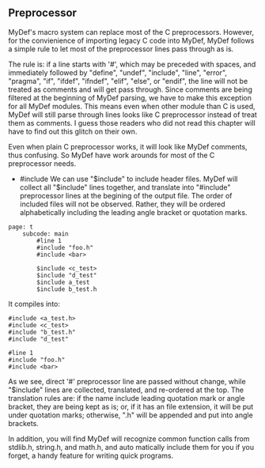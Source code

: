 Preprocessor
-------------

MyDef's macro system can replace most of the C preprocessors. However, for the convienience of importing legacy C code into MyDef, MyDef follows a simple rule to let most of the preprocessor lines pass through as is. 

The rule is: if a line starts with '#', which may be preceded with spaces, and immediately followed by "define", "undef", "include", "line", "error", "pragma", "if", "ifdef", "ifndef", "elif", "else", or "endif", the line will not be treated as comments and will get pass through. Since comments are being filtered at the beginning of MyDef parsing, we have to make this exception for all MyDef modules. This means even when other module than C is used, MyDef will still parse through lines looks like C preprocessor instead of treat them as comments. I guess those readers who did not read this chapter will have to find out this glitch on their own. 

Even when plain C preprocessor works, it will look like MyDef comments, thus confusing. So MyDef have work arounds for most of the C preprocessor needs. 

* #include
  We can use "$include" to include header files. MyDef will collect all "$include" lines together, and translate into "#include" preprocessor lines at the begining of the output file. The order of included files will not be observed. Rather, they will be ordered alphabetically including the leading angle bracket or quotation marks.

```
page: t
    subcode: main
        #line 1
        #include "foo.h"
        #include <bar>

        $include <c_test>
        $include "d_test"
        $include a_test
        $include b_test.h
```
It compiles into:
```
#include <a_test.h>
#include <c_test>
#include "b_test.h"
#include "d_test"

#line 1
#include "foo.h"
#include <bar>
```

As we see, direct '#' preprocessor line are passed without change, while "$include" lines are collected, translated, and re-ordered at the top. The translation rules are: if the name include leading quotation mark or angle bracket, they are being kept as is; or, if it has an file extension, it will be put under quotation marks; otherwise, ".h" will be appended and put into angle brackets. 

In addition, you will find MyDef will recognize common function calls from stdlib.h, string.h, and math.h, and auto matically include them for you if you forget, a handy feature for writing quick programs.


  



